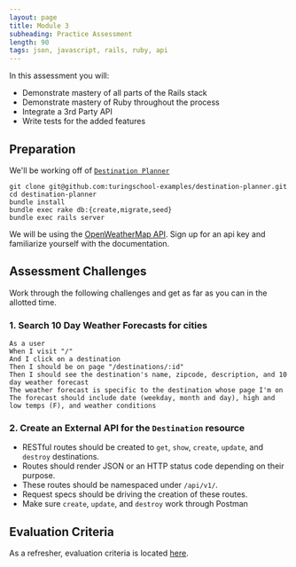 ```yaml
---
layout: page
title: Module 3
subheading: Practice Assessment
length: 90
tags: json, javascript, rails, ruby, api
---
```


In this assessment you will:

*   Demonstrate mastery of all parts of the Rails stack
*   Demonstrate mastery of Ruby throughout the process
*   Integrate a 3rd Party API
*   Write tests for the added features

## Preparation

We'll be working off of [`Destination Planner`](https://github.com/turingschool-examples/destination-planner)

```
git clone git@github.com:turingschool-examples/destination-planner.git
cd destination-planner
bundle install
bundle exec rake db:{create,migrate,seed}
bundle exec rails server
```

We will be using the [OpenWeatherMap API](https://openweathermap.org/api). Sign up for an api key and familiarize yourself with the documentation.


## Assessment Challenges

Work through the following challenges and get as far as you can in the allotted time.

### 1. Search 10 Day Weather Forecasts for cities

```
As a user
When I visit "/"
And I click on a destination
Then I should be on page "/destinations/:id"
Then I should see the destination's name, zipcode, description, and 10 day weather forecast
The weather forecast is specific to the destination whose page I'm on
The forecast should include date (weekday, month and day), high and low temps (F), and weather conditions
```

### 2. Create an External API for the `Destination` resource

-   RESTful routes should be created to `get`, `show`, `create`, `update`, and `destroy` destinations.
-   Routes should render JSON or an HTTP status code depending on their purpose.
-   These routes should be namespaced under `/api/v1/`.
-   Request specs should be driving the creation of these routes.
- Make sure `create`, `update`, and `destroy` work through Postman

## Evaluation Criteria

As a refresher, evaluation criteria is located [here](./practice_assessments/assessment_info).
